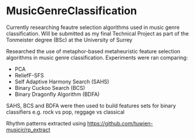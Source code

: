 # MusicGenreClassification

Currently researching feautre selection algorithms used in music genre classification. Will be submitted as my final Technical Project as part of the Tonmeister degree (BSc) at the University of Surrey

Researched the use of metaphor-based metaheuristic feature selection algorithms in music genre classification.
Experiments were ran comparing:
* PCA
* ReliefF-SFS
* Self Adaptive Harmony Search (SAHS)
* Binary Cuckoo Search (BCS)
* Binary Dragonfly Algorithm (BDFA)

SAHS, BCS and BDFA were then used to build features sets for binary classifiers e.g. rock vs pop, reggage vs classical

Rhythm patterns extracted using https://github.com/tuwien-musicir/rp_extract
